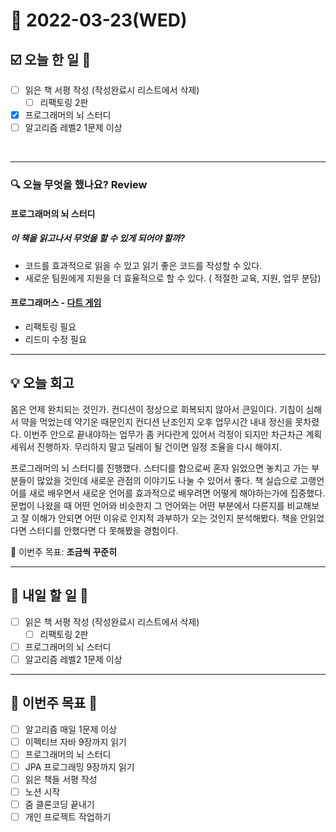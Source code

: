# 📆 2022-03-23(WED)

## ☑️ 오늘 한 일 📑
- [ ] 읽은 책 서평 작성 (작성완료시 리스트에서 삭제)
    - [ ] 리팩토링 2판
- [x] 프로그래머의 뇌 스터디
- [ ] 알고리즘 레벨2 1문제 이상

<br>

***

### 🔍️ 오늘 무엇을 했나요? Review
#### 프로그래머의 뇌 스터디 
##### 이 책을 읽고나서 무엇을 할 수 있게 되어야 할까?
- 코드를 효과적으로 읽을 수 있고 읽기 좋은 코드를 작성할 수 있다.
- 새로운 팀원에게 지원을 더 효율적으로 할 수 있다. ( 적절한 교육, 지원, 업무 분담)
#### 프로그래머스 - [다트 게임](https://github.com/Kyuwon53/Python-algorithm/tree/main/programmers/Level1/%EB%8B%A4%ED%8A%B8%20%EA%B2%8C%EC%9E%84)
- 리팩토링 필요
- 리드미 수정 필요

***

## 💡 오늘 회고

몸은 언제 완치되는 것인가. 컨디션이 정상으로 회복되지 않아서 큰일이다. 기침이 심해서 약을 먹었는데 약기운 때문인지 컨디션 난조인지 오후 업무시간 내내 정신을 못차렸다. 
이번주 안으로 끝내야하는 업무가 좀 커다란게 있어서 걱정이 되지만 차근차근 계획세워서 진행하자. 무리하지 말고 딜레이 될 건이면 일정 조율을 다시 해야지. 

프로그래머의 뇌 스터디를 진행했다. 스터디를 함으로써 혼자 읽었으면 놓치고 가는 부분들이 많았을 것인데 새로운 관점의 이야기도 나눌 수 있어서 좋다. 
책 실습으로 고랭언어를 새로 배우면서 새로운 언어를 효과적으로 배우려면 어떻게 해야하는가에 집중했다. 문법이 나왔을 때 어떤 언어와 비슷한지 그 언어와는 어떤 부분에서 다른지를 비교해보고 
잘 이해가 안되면 어떤 이유로 인지적 과부하가 오는 것인지 분석해봤다. 책을 안읽었다면 스터디를 안했다면 다 못해봤을 경험이다. 

🎯 이번주 목표: **조금씩 꾸준히**

***

## 🎯 내일 할 일 🎯
- [ ] 읽은 책 서평 작성 (작성완료시 리스트에서 삭제)
    - [ ] 리팩토링 2판
- [ ] 프로그래머의 뇌 스터디
- [ ] 알고리즘 레벨2 1문제 이상

***

## 🏁 이번주 목표 🏁
- [ ] 알고리즘 매일 1문제 이상
- [ ] 이펙티브 자바 9장까지 읽기
- [ ] 프로그래머의 뇌 스터디
- [ ] JPA 프로그래밍 9장까지 읽기
- [ ] 읽은 책들 서평 작성
- [ ] 노션 시작
- [ ] 줌 클론코딩 끝내기
- [ ] 개인 프로젝트 작업하기 